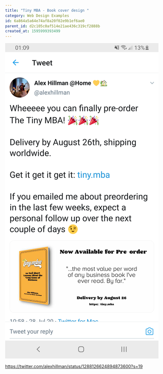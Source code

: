 ```yaml
---
title: "Tiny MBA - Book cover design "
category: Web Design Examples
id: 6a864a5a64e74af8a20f02e9b1ef6ae0
parent_id: d2c105c0af514e21ae436c319cf2888b
created_at: 1595999393499
---
```



![Screenshot_20200729-010915_Twitter.jpg](./resources/7f7884049b82499ab62bd2d70c05cbf9.jpg)

https://twitter.com/alexhillman/status/1288126624894873600?s=19
    
